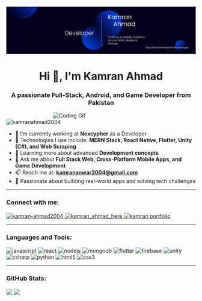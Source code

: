 <p align="center">
  <img src="assets/github-banner.png" alt="Kamran Ahmad Banner" />
</p>

<h1 align="center">Hi 👋, I'm Kamran Ahmad</h1>
<h3 align="center">A passionate Full-Stack, Android, and Game Developer from Pakistan</h3>

<img src="https://miro.medium.com/v2/resize:fit:1360/1*zVnWJtyGOX_kUIDm6ccCfQ.gif" align="right" alt="Coding Gif" width="380" />

<p align="left">
  <img src="https://komarev.com/ghpvc/?username=kamranahmad2004&label=Profile%20views&color=0e75b6&style=flat" alt="kamranahmad2004" />
</p>

- 🔭 I’m currently working at **Nexcypher** as a Developer  
- 🚀 Technologies I use include: **MERN Stack, React Native, Flutter, Unity (C#), and Web Scraping**  
- 🧠 Learning more about advanced **Development concepts**  
- 💬 Ask me about **Full Stack Web, Cross-Platform Mobile Apps, and Game Development**  
- 📫 Reach me at: **kamrananwar2004@gmail.com**  
- 🌱 Passionate about building real-world apps and solving tech challenges  

---

<h3 align="left">Connect with me:</h3>
<p align="left">
  <a href="https://linkedin.com/in/kamran-ahmad2004" target="blank">
    <img align="center" src="https://raw.githubusercontent.com/rahuldkjain/github-profile-readme-generator/master/src/images/icons/Social/linked-in-alt.svg" alt="kamran-ahmad2004" height="30" width="40" />
  </a>
  <a href="https://instagram.com/kamran_ahmad_here" target="blank">
    <img align="center" src="https://raw.githubusercontent.com/rahuldkjain/github-profile-readme-generator/master/src/images/icons/Social/instagram.svg" alt="kamran_ahmad_here" height="30" width="40" />
  </a>
  <a href="https://kamranahmadportfolio.vercel.app/" target="_blank">
  <img align="center" src="https://cdn-icons-png.flaticon.com/512/25/25694.png" alt="kamran portfolio" height="30" width="30" />
</a>

</p>

---

<h3 align="left">Languages and Tools:</h3>
<p align="left">
  <img src="https://cdn.jsdelivr.net/gh/devicons/devicon/icons/javascript/javascript-original.svg" alt="javascript" width="40" height="40"/>
  <img src="https://cdn.jsdelivr.net/gh/devicons/devicon/icons/react/react-original.svg" alt="react" width="40" height="40"/>
  <img src="https://cdn.jsdelivr.net/gh/devicons/devicon/icons/nodejs/nodejs-original.svg" alt="nodejs" width="40" height="40"/>
  <img src="https://cdn.jsdelivr.net/gh/devicons/devicon/icons/mongodb/mongodb-original.svg" alt="mongodb" width="40" height="40"/>
  <img src="https://cdn.jsdelivr.net/gh/devicons/devicon/icons/flutter/flutter-original.svg" alt="flutter" width="40" height="40"/>
  <img src="https://cdn.jsdelivr.net/gh/devicons/devicon/icons/firebase/firebase-plain.svg" alt="firebase" width="40" height="40"/>
  <img src="https://cdn.jsdelivr.net/gh/devicons/devicon/icons/unity/unity-original.svg" alt="unity" width="40" height="40"/>
  <img src="https://cdn.jsdelivr.net/gh/devicons/devicon/icons/csharp/csharp-original.svg" alt="csharp" width="40" height="40"/>
  <img src="https://cdn.jsdelivr.net/gh/devicons/devicon/icons/python/python-original.svg" alt="python" width="40" height="40"/>
  <img src="https://cdn.jsdelivr.net/gh/devicons/devicon/icons/html5/html5-original.svg" alt="html5" width="40" height="40"/>
  <img src="https://cdn.jsdelivr.net/gh/devicons/devicon/icons/css3/css3-original.svg" alt="css3" width="40" height="40"/>
</p>

---

<h3 align="left">GitHub Stats:</h3>
<p>
  <img align="center" src="https://github-readme-stats.vercel.app/api?username=kamranahmad2004&show_icons=true&theme=radical" />
  <img align="center" src="https://github-readme-stats.vercel.app/api/top-langs/?username=kamranahmad2004&layout=compact&theme=radical" />
</p>
